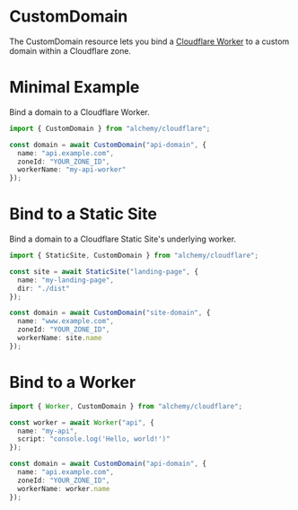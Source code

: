 # CustomDomain

The CustomDomain resource lets you bind a [Cloudflare Worker](https://developers.cloudflare.com/workers/platform/routing/custom-domains/) to a custom domain within a Cloudflare zone.

# Minimal Example

Bind a domain to a Cloudflare Worker.

```ts
import { CustomDomain } from "alchemy/cloudflare";

const domain = await CustomDomain("api-domain", {
  name: "api.example.com", 
  zoneId: "YOUR_ZONE_ID",
  workerName: "my-api-worker"
});
```

# Bind to a Static Site

Bind a domain to a Cloudflare Static Site's underlying worker.

```ts
import { StaticSite, CustomDomain } from "alchemy/cloudflare";

const site = await StaticSite("landing-page", {
  name: "my-landing-page",
  dir: "./dist"
});

const domain = await CustomDomain("site-domain", {
  name: "www.example.com",
  zoneId: "YOUR_ZONE_ID", 
  workerName: site.name
});
```

# Bind to a Worker

```ts
import { Worker, CustomDomain } from "alchemy/cloudflare";

const worker = await Worker("api", {
  name: "my-api",
  script: "console.log('Hello, world!')"
});

const domain = await CustomDomain("api-domain", {
  name: "api.example.com",
  zoneId: "YOUR_ZONE_ID",
  workerName: worker.name
});
```
